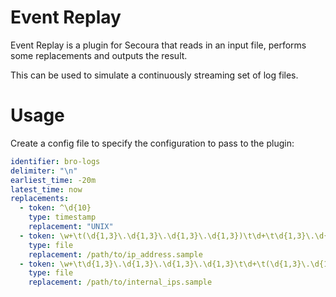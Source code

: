 # Event Replay

Event Replay is a plugin for Secoura that reads in an input file, performs some replacements and outputs the result.

This can be used to simulate a continuously streaming set of log files.

# Usage

Create a config file to specify the configuration to pass to the plugin:

```yaml
identifier: bro-logs
delimiter: "\n"
earliest_time: -20m
latest_time: now
replacements:
  - token: ^\d{10}
    type: timestamp
    replacement: "UNIX"
  - token: \w+\t(\d{1,3}\.\d{1,3}\.\d{1,3}\.\d{1,3})\t\d+\t\d{1,3}\.\d{1,3}\.\d{1,3}\.\d{1,3}\t\d+
    type: file
    replacement: /path/to/ip_address.sample
  - token: \w+\t\d{1,3}\.\d{1,3}\.\d{1,3}\.\d{1,3}\t\d+\t(\d{1,3}\.\d{1,3}\.\d{1,3}\.\d{1,3})\t\d+
    type: file
    replacement: /path/to/internal_ips.sample
```